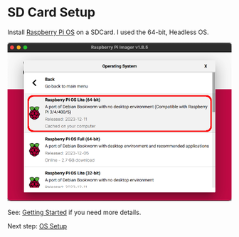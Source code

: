 SD Card Setup
=============

  Install [Raspberry Pi OS](https://www.raspberrypi.org/downloads/raspbian/) on a SDCard. 
  I used the 64-bit, Headless OS.
  
  ![Headless64bitOS](images/setup/RaspberryPiOS-64bit-OS-Lite.png)

  See: [Getting Started](https://www.raspberrypi.org/documentation/installation/installing-images/) if you need more details. 
 
Next step: [OS Setup](ossetup.html)
   

